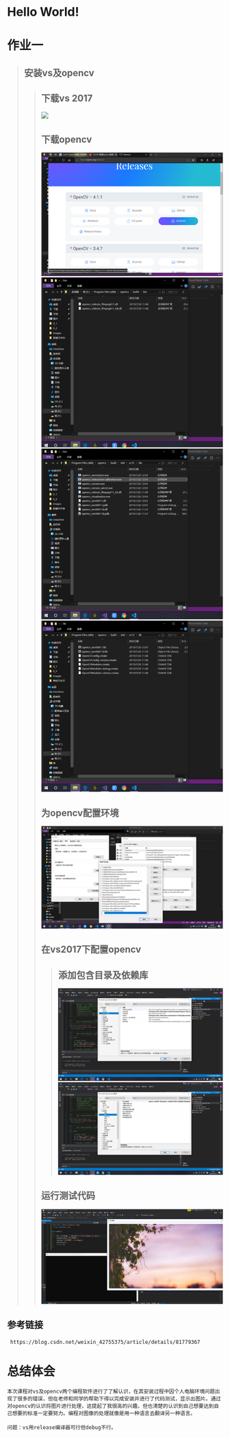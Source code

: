 # Hello World! 
# **作业一**
>## 安装vs及opencv
>>## 下载vs 2017
>>![](\media\e.png)
>>## 下载opencv
>>![](media\aaa.png)
>>![](media\b.png)
>>![](media\c.png)
>>![](media\d.png)
>>## 为opencv配置环境
>>![](media\a.png)
>>## 在vs2017下配置opencv
>>>## 添加包含目录及依赖库
>>>![](media\f.png)
>>>![](media\g.png)
>>## 运行测试代码
>>![](media\aa.png)
## 参考链接
     https://blog.csdn.net/weixin_42755375/article/details/81779367

# **总结体会**
    本次课程对vs及opencv两个编程软件进行了了解认识，在其安装过程中因个人电脑环境问题出现了很多的错误，但在老师和同学的帮助下得以完成安装并进行了代码测试，显示出图片。通过对opencv的认识将图片进行处理，这提起了我很高的兴趣，但也清楚的认识到自己想要达到自己想要的标准一定要努力。编程对图像的处理就像是用一种语言去翻译另一种语言。
      
    问题：vs用release编译器可行但debug不行。

